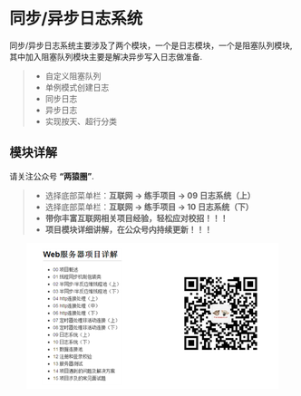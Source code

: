 
同步/异步日志系统
===============
同步/异步日志系统主要涉及了两个模块，一个是日志模块，一个是阻塞队列模块,其中加入阻塞队列模块主要是解决异步写入日志做准备.
> * 自定义阻塞队列
> * 单例模式创建日志
> * 同步日志
> * 异步日志
> * 实现按天、超行分类


模块详解
------------
请关注公众号 **“两猿圈”**.
> * 选择底部菜单栏：**互联网 -> 练手项目 -> 09 日志系统（上）**
> * 选择底部菜单栏：**互联网 -> 练手项目 -> 10 日志系统（下）**
> * **带你丰富互联网相关项目经验，轻松应对校招！！！**
> * **项目模块详细讲解，在公众号内持续更新！！！**

<div align=center><img src="https://github.com/twomonkeyclub/TinyWebServer/blob/master/root/test1.jpg" height="258"/> </div>